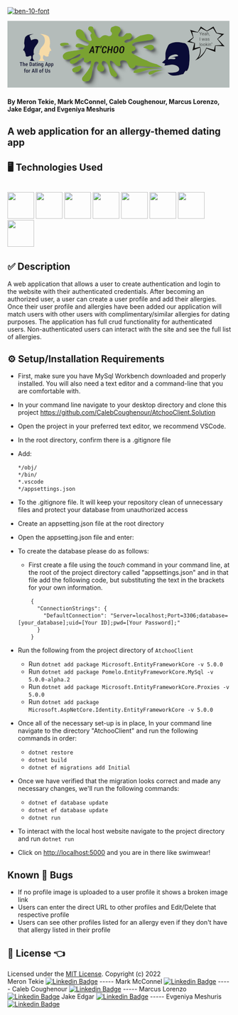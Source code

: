 <a href="https://fontmeme.com/ben-10-font/"><img src="https://fontmeme.com/permalink/220615/a104da11aabf99c44433306f7cd6e9d8.png" alt="ben-10-font" border="0"></a>

![At'choo Banner](AtchooClient/wwwroot/img/banner-small.png)

#### By Meron Tekie, Mark McConnel, Caleb Coughenour, Marcus Lorenzo, Jake Edgar, and Evgeniya Meshuris

## A web application for an allergy-themed dating app 

## 🖥️ Technologies Used 

<br><img src="https://cdn.jsdelivr.net/gh/devicons/devicon/icons/csharp/csharp-original.svg" width="60" height="60"/> 
<img src="https://cdn.jsdelivr.net/gh/devicons/devicon/icons/dot-net/dot-net-plain-wordmark.svg" width="60" height="60"/>
<img src="https://cdn.jsdelivr.net/gh/devicons/devicon/icons/html5/html5-plain-wordmark.svg" width="60" height="60"/>
<img src="https://cdn.jsdelivr.net/gh/devicons/devicon/icons/css3/css3-plain-wordmark.svg" width="60" height="60"/>
<img src="https://cdn.jsdelivr.net/gh/devicons/devicon/icons/javascript/javascript-plain.svg" width="60" height="60"/>
<img src="https://cdn.jsdelivr.net/gh/devicons/devicon/icons/mysql/mysql-plain-wordmark.svg" width="60" height="60"/>
<img src="https://cdn.jsdelivr.net/gh/devicons/devicon/icons/git/git-plain-wordmark.svg" width="60" height="60"/>
<img src="https://cdn.jsdelivr.net/gh/devicons/devicon/icons/vscode/vscode-original-wordmark.svg" width="60" height="60"/><br>

## ✅ Description

A web application that allows a user to create authentication and login to the website with their authenticated credentials. After becoming an authorized user, a user can create a user profile and add their allergies. Once their user profile and allergies have been added our application will match users with other users with complimentary/similar allergies for dating purposes. The application has full crud functionality for authenticated users. Non-authenticated users can interact with the site and see the full list of allergies.

## ⚙️ Setup/Installation Requirements

* First, make sure you have MySql Workbench downloaded and properly installed. You will also need a text editor and a command-line that you are comfortable with. 

* In your command line navigate to your desktop directory and clone this project <https://github.com/CalebCoughenour/AtchooClient.Solution>

* Open the project in your preferred text editor, we recommend VSCode.
* In the root directory, confirm there is a .gitignore file
* Add:

    ```
    */obj/
    */bin/
    *.vscode
    */appsettings.json
    ```

* To the .gitignore file. It will keep your repository clean of unnecessary files and protect your database from unauthorized access
* Create an appsetting.json file at the root directory
* Open the appsetting.json file and enter: 

* To create the database please do as follows:

  * First create a file using the *touch* command in your command line, at the root of the project directory called "appsettings.json" and in that file add the following code, but substituting the text in the brackets for your own information. 

  ```
      { 
        "ConnectionStrings": { 
          "DefaultConnection": "Server=localhost;Port=3306;database=[your_database];uid=[Your ID];pwd=[Your Password];" 
        }
      }
  ```
* Run the following from the project directory of ```AtchooClient```
  * Run ```dotnet add package Microsoft.EntityFrameworkCore -v 5.0.0```
  * Run ```dotnet add package Pomelo.EntityFrameworkCore.MySql -v 5.0.0-alpha.2```
  * Run ```dotnet add package Microsoft.EntityFrameworkCore.Proxies -v 5.0.0```
  * Run ```dotnet add package Microsoft.AspNetCore.Identity.EntityFrameworkCore -v 5.0.0```
* Once all of the necessary set-up is in place, In your command line navigate to the directory "AtchooClient" and run the following commands in order:
    * ```dotnet restore```
    * ```dotnet build```
    * ```dotnet ef migrations add Initial```
* Once we have verified that the migration looks correct and made any necessary changes, we'll run the following commands: 
    * ```dotnet ef database update```
    * ```dotnet ef database update```
    * ```dotnet run```

* To interact with the local host website navigate to the project directory and run ```dotnet run```
* Click on  <http://localhost:5000> and you are in there like swimwear!

## Known 🐛 Bugs

* If no profile image is uploaded to a user profile it shows a broken image link
* Users can enter the direct URL to other profiles and Edit/Delete that respective profile
* Users can see other profiles listed for an allergy even if they don't have that allergy listed in their profile 

## 🎫 License 👈

Licensed under the [MIT License](LICENSE).
Copyright (c) 2022 <br>Meron Tekie [![Linkedin Badge](https://img.shields.io/badge/LinkedIn-blue?style=flat&logo=Linkedin&logoColor=white)](https://www.linkedin.com/in/meron-tekie/) ----- Mark McConnel [![Linkedin Badge](https://img.shields.io/badge/LinkedIn-blue?style=flat&logo=Linkedin&logoColor=white)](https://www.linkedin.com/in/mark-mcconnell1/) ----- Caleb Coughenour [![Linkedin Badge](https://img.shields.io/badge/LinkedIn-blue?style=flat&logo=Linkedin&logoColor=white)](https://www.linkedin.com/in/caleb-coughenour/) ----- Marcus Lorenzo [![Linkedin Badge](https://img.shields.io/badge/LinkedIn-blue?style=flat&logo=Linkedin&logoColor=white)](https://www.linkedin.com/in/marcusanthonylorenzo/) Jake Edgar [![Linkedin Badge](https://img.shields.io/badge/LinkedIn-blue?style=flat&logo=Linkedin&logoColor=white)](https://www.linkedin.com/in/jake-m-edgar/) ----- Evgeniya Meshuris [![Linkedin Badge](https://img.shields.io/badge/LinkedIn-blue?style=flat&logo=Linkedin&logoColor=white)](https://www.linkedin.com/in/evmeshuris/)